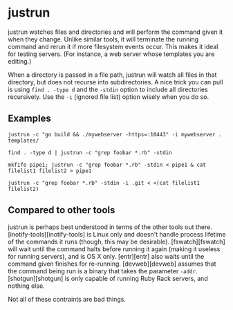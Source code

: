 justrun
=======

justrun watches files and directories and will perform the command given it
when they change. Unlike similar tools, it will terminate the running command
and rerun it if more filesystem events occur. This makes it ideal for testing
servers. (For instance, a web server whose templates you are editing.)

When a directory is passed in a file path, justrun will watch all files in
that directory, but does not recurse into subdirectories. A nice trick you can
pull is using `find . -type d` and the `-stdin` option to include all
directories recursively. Use the `-i` (ignored file list) option wisely when
you do so.

Examples
--------

    justrun -c "go build && ./mywebserver -https=:10443" -i mywebserver . templates/

    find . -type d | justrun -c "grep foobar *.rb" -stdin

    mkfifo pipe1; justrun -c "grep foobar *.rb" -stdin < pipe1 & cat filelist1 filelist2 > pipe1

    justrun -c "grep foobar *.rb" -stdin -i .git < <(cat filelist1 filelist2)

Compared to other tools
-----------------------

justrun is perhaps best understood in terms of the other tools out
there. [inotify-tools][inotify-tools] is Linux only and doesn't handle process
lifetime of the commands it runs (though, this may be
desirable). [fswatch][fswatch] will wait until the command halts before
running it again (making it useless for running servers), and is OS X
only. [entr][entr] also waits until the command given finishes for
re-running. [devweb][devweb] assumes that the command being run is a binary
that takes the parameter `-addr`. [shotgun][shotgun] is only capable of
running Ruby Rack servers, and nothing else.

Not all of these contraints are bad things.
